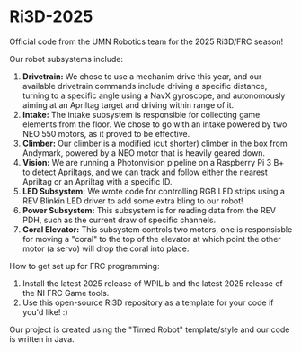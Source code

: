 # Ri3D-2025
Official code from the UMN Robotics team for the 2025 Ri3D/FRC season!
 
 Our robot subsystems include:
 1) **Drivetrain:**  We chose to use a mechanim drive this year, and our available drivetrain commands include driving a specific distance, turning to a specific angle using a NavX gyroscope, and autonomously aiming at an Apriltag target and driving within range of it.
 2) **Intake:** The intake subsystem is responsible for collecting game elements from the floor. We chose to go with an intake powered by two NEO 550 motors, as it proved to be effective.
 3) **Climber:** Our climber is a modified (cut shorter) climber in the box from Andymark, powered by a NEO motor that is heavily geared down.
 4) **Vision:** We are running a Photonvision pipeline on a Raspberry Pi 3 B+ to detect Apriltags, and we can track and follow either the nearest Apriltag or an Apriltag with a specific ID.
 5) **LED Subsystem:** We wrote code for controlling RGB LED strips using a REV Blinkin LED driver to add some extra bling to our robot!
 6) **Power Subsystem:** This subsystem is for reading data from the REV PDH, such as the current draw of specific channels.
 7) **Coral Elevator:** This subsystem controls two motors, one is responsisble for moving a "coral" to the top of the elevator
 at which point the other motor (a servo) will drop the coral into place.
 
How to get set up for FRC programming:
1) Install the latest 2025 release of WPILib and the latest 2025 release of the NI FRC Game tools.
2) Use this open-source Ri3D repository as a template for your code if you'd like! :)

Our project is created using the "Timed Robot" template/style and our code is written in Java.
